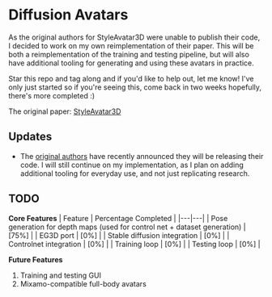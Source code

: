 # Diffusion Avatars

As the original authors for StyleAvatar3D were unable to publish their code, I decided to work on my own reimplementation of their paper. This will be both a reimplementation of the training and testing pipeline, but will also have additional tooling for generating and using these avatars in practice.

Star this repo and tag along and if you'd like to help out, let me know! 
I've only just started so if you're seeing this, come back in two weeks hopefully, there's more completed :)

The original paper: [StyleAvatar3D](https://arxiv.org/abs/2305.19012)

## Updates
- The [original authors](https://github.com/icoz69/StyleAvatar3D) have recently announced they will be releasing their code. I will still continue on my implementation, as I plan on adding additional tooling for everyday use, and not just replicating research.

## TODO
**Core Features**
| Feature | Percentage Completed |
|---|---|
| Pose generation for depth maps (used for control net + dataset generation) | [75%] |
| EG3D port | [0%] |
| Stable diffusion integration | [0%] |
| Controlnet integration | [0%] |
| Training loop | [0%] | 
| Testing loop | [0%] |

**Future Features**
1. Training and testing GUI
2. Mixamo-compatible full-body avatars
